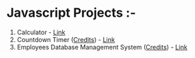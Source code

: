 # Javascript Projects :-

1. Calculator - [Link](https://legendary-manatee-602b84.netlify.app/)
2. Countdown Timer ([Credits](https://github.com/piyush-eon/frontend-interview-questions/tree/master/machine-coding-interview-questions/countdown-timer)) - [Link](https://extraordinary-heliotrope-930af3.netlify.app/)
3. Employees Database Management System ([Credits](https://github.com/piyush-eon/frontend-interview-questions/tree/master/machine-coding-interview-questions/employee-database-management)) - [Link](https://spontaneous-pony-aa9d95.netlify.app/)
